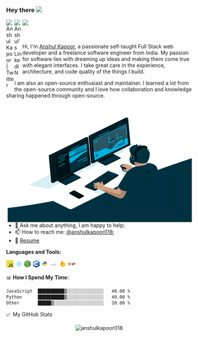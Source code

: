 ### Hey there <img src="https://media.giphy.com/media/hvRJCLFzcasrR4ia7z/giphy.gif" width="25px">

<a href="https://twitter.com/anshulkapoor018">
  <img align="left" alt="Anshul Kapoor | Twitter" width="22px" src="https://raw.githubusercontent.com/peterthehan/peterthehan/master/assets/twitter.svg" />
</a>
<a href="https://www.linkedin.com/in/anshulkapoor018/">
  <img align="left" alt="Anshul's LinkedIN" width="22px" src="https://raw.githubusercontent.com/peterthehan/peterthehan/master/assets/linkedin.svg" />
</a>

![](https://visitor-badge.glitch.me/badge?page_id=anshulkapoor018.anshulkapoor018)

<br />

Hi, I'm [Anshul Kapoor](https://www.linkedin.com/in/anshulkapoor018), a passionate self-taught Full Stack web developer and a freelance software engineer from India. My passion for software lies with dreaming up ideas and making them come true with elegant interfaces. I take great care in the experience, architecture, and code quality of the things I build.

I am also an open-source enthusiast and maintainer. I learned a lot from the open-source community and I love how collaboration and knowledge sharing happened through open-source.


  <img align="right" alt="GIF" src="https://github.com/anshulkapoor018/anshulkapoor018/blob/master/code.gif?raw=true" width="500" height="320" />
  
- 💬 Ask me about anything, I am happy to help;
- 📫 How to reach me: [@anshulkapoor018](https://twitter.com/anshulkapoor018);
- 📝 [Resume](https://drive.google.com/file/d/1Gktruga2PIDxEAoBMDny5fG7YSX1aQ-u/view?usp=sharing)

**Languages and Tools:**  

<code><img height="20" src="https://raw.githubusercontent.com/github/explore/80688e429a7d4ef2fca1e82350fe8e3517d3494d/topics/javascript/javascript.png"></code>
<code><img height="20" src="https://raw.githubusercontent.com/github/explore/80688e429a7d4ef2fca1e82350fe8e3517d3494d/topics/react/react.png"></code>
<code><img height="20" src="https://raw.githubusercontent.com/github/explore/80688e429a7d4ef2fca1e82350fe8e3517d3494d/topics/nodejs/nodejs.png"></code>
<code><img height="20" src="https://raw.githubusercontent.com/github/explore/80688e429a7d4ef2fca1e82350fe8e3517d3494d/topics/cpp/cpp.png"></code>
<code><img height="20" src="https://raw.githubusercontent.com/github/explore/80688e429a7d4ef2fca1e82350fe8e3517d3494d/topics/python/python.png"></code>
<code><img height="20" src="https://raw.githubusercontent.com/github/explore/80688e429a7d4ef2fca1e82350fe8e3517d3494d/topics/mysql/mysql.png"></code>
<code><img height="20" src="https://raw.githubusercontent.com/github/explore/80688e429a7d4ef2fca1e82350fe8e3517d3494d/topics/firebase/firebase.png"></code>
<code><img height="20" src="https://raw.githubusercontent.com/github/explore/80688e429a7d4ef2fca1e82350fe8e3517d3494d/topics/git/git.png"></code>

📊 **How I Spend My Time:**
<!--START_SECTION:waka-->
```text
JavaScript  ██████████▒░░░░░░░░░░░░░░   40.00 % 
Python      ██████████▒░░░░░░░░░░░░░░   40.00 % 
Other       █████▒░░░░░░░░░░░░░░░░░░░   20.00 % 
```
<!--END_SECTION:waka-->

📈 My GitHub Stats

<p align="center"> <img src="https://github-readme-stats.vercel.app/api?username=anshulkapoor018&show_icons=true&theme=gotham" alt="anshulkapoor018" />
